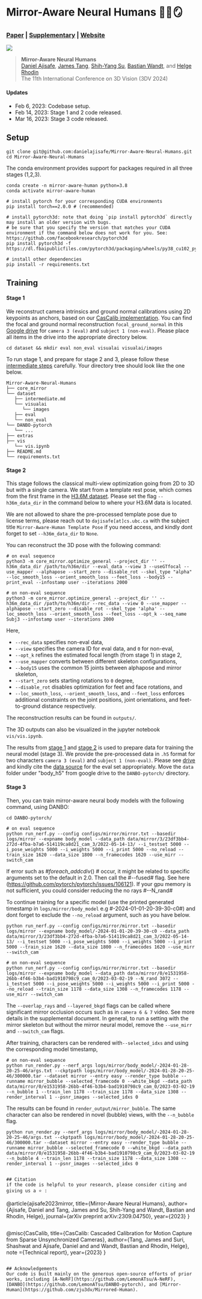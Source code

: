 # Mirror-Aware Neural Humans 🏃🏻🪞

### [Paper](https://arxiv.org/abs/2309.04750) | [Supplementary](https://danielajisafe.github.io/mirror-aware-neural-humans/docs/Supp.pdf) | [Website](https://danielajisafe.github.io/mirror-aware-neural-humans/) 
![](imgs/front.png)
>**Mirror-Aware Neural Humans**\
>[Daniel Ajisafe](https://danielajisafe.github.io/), [James Tang](https://www.linkedin.com/in/james-tang-279332196/?originalSubdomain=ca), [Shih-Yang Su](https://lemonatsu.github.io/), [Bastian Wandt](https://bastianwandt.de/), and [Helge Rhodin](http://helge.rhodin.de/)\
>The 11th International Conference on 3D Vision (3DV 2024)

#### Updates
- Feb 6, 2023: Codebase setup.
- Feb 14, 2023: Stage 1 and 2 code released.
- Mar 16, 2023: Stage 3 code released.

## Setup
```
git clone git@github.com:danielajisafe/Mirror-Aware-Neural-Humans.git
cd Mirror-Aware-Neural-Humans
```
The conda environment provides support for packages required in all three stages (1,2,3).
```
conda create -n mirror-aware-human python=3.8
conda activate mirror-aware-human

# install pytorch for your corresponding CUDA environments
pip install torch==2.0.0 # (recommended)

# install pytorch3d: note that doing `pip install pytorch3d` directly may install an older version with bugs.
# be sure that you specify the version that matches your CUDA environment if the command below does not work for you. See: https://github.com/facebookresearch/pytorch3d
pip install pytorch3d -f https://dl.fbaipublicfiles.com/pytorch3d/packaging/wheels/py38_cu102_pyt190/download.html

# install other dependencies
pip install -r requirements.txt
```

## Training

#### Stage 1 

We reconstruct camera intrinsics and ground normal calibrations using 2D keypoints as anchors, based on our [CasCalib implementation](https://github.com/tangytoby/CasCalib/tree/main). You can find the focal and ground normal reconstruction ```focal_ground_normal``` in this [Google drive](https://drive.google.com/drive/folders/1hTA1BKX63UeulJUixS1vo8hLqsbpX2AA?usp=sharing) for ```camera 3 (eval)``` and ```subject 1 (non-eval)```. Please place all items in the drive into the appropriate directory below. 

```
cd dataset && mkdir eval non_eval visualai visualai/images
```

To run stage 1, and prepare for stage 2 and 3, please follow these [intermediate steps](https://github.com/danielajisafe/Mirror-Aware-Neural-Humans/blob/main/dataset/intermediate.md) carefully. Your directory tree should look like the one below.

```
Mirror-Aware-Neural-Humans
├── core_mirror
└── dataset
   ├── intermediate.md 
   └── visualai
      └── images
   ├── eval
   └── non_eval
└── DANBO-pytorch
   └── ...
├── extras
├── vis
   └── vis.ipynb
├── README.md
└── requirements.txt
```


#### Stage 2

This stage follows the classical multi-view optimization going from 2D to 3D but with a single camera. We start from a template rest pose, which comes from the first frame in the [H3.6M dataset](http://vision.imar.ro/human3.6m/description.php). Please set the flag ```--h36m_data_dir``` in the command below to where your H3.6M data is located. 

We are not allowed to share the pre-processed template pose due to license terms, please reach out to ```dajisafe[at]cs.ubc.ca``` with the subject title ```Mirror-Aware-Human Template Pose``` if you need access, and kindly dont forget to set ```--h36m_data_dir``` to ```None```.

You can reconstruct the 3D pose with the following command:
```
# on eval sequence
python3 -m core_mirror.optimize_general --project_dir '' --h36m_data_dir /path/to/h36m/dir --eval_data --view 3 --useGTfocal --use_mapper --alphapose --start_zero --disable_rot --skel_type "alpha" --loc_smooth_loss --orient_smooth_loss --feet_loss --body15 --print_eval --infostamp user --iterations 2000

# on non-eval sequence
python3 -m core_mirror.optimize_general --project_dir '' --h36m_data_dir /path/to/h36m/dir --rec_data --view 0 --use_mapper --alphapose --start_zero --disable_rot --skel_type 'alpha' --loc_smooth_loss --orient_smooth_loss --feet_loss --opt_k --seq_name Subj3 --infostamp user --iterations 2000
```

Here, 
- ```--rec_data``` specifies non-eval data, 
- ```--view``` specifies the camera ID for eval data, and ```0``` for non-eval, 
- ```--opt_k``` refines the estimated focal length (from stage 1) in stage 2, 
- ```--use_mapper``` converts between different skeleton configurations, 
- ```--body15``` uses the common 15 joints between alphapose and mirror skeleton, 
- ```--start_zero``` sets starting rotations to ```0``` degree,
- ```--disable_rot``` disables optimization for feet and face rotations, and
- ```--loc_smooth_loss```, ```--orient_smooth_loss```, and ```--feet_loss``` enforces additional constraints on the joint positions, joint orientations, and feet-to-ground distance respectively.

The reconstruction results can be found in `outputs/`.
	
The 3D outputs can also be visualized in the jupyter notebook ```vis/vis.ipynb```.

The results from [stage 1](https://github.com/danielajisafe/Mirror-Aware-Neural-Humans/tree/main?tab=readme-ov-file#stage-1) and [stage 2](https://github.com/danielajisafe/Mirror-Aware-Neural-Humans?tab=readme-ov-file#stage-2) is used to prepare data for training the neural model (stage 3). We provide the pre-processed data in ```.h5``` format for two characters ```camera 3 (eval)``` and ```subject 1 (non-eval)```. Please see [drive](https://drive.google.com/drive/folders/1hTA1BKX63UeulJUixS1vo8hLqsbpX2AA?usp=sharing) and kindly cite the [data source](https://github.com/zju3dv/Mirrored-Human/) for the eval set appropriately.  Move the ```data``` folder under "body_h5" from google drive to the ```DANBO-pytorch/``` directory.

#### Stage 3

Then, you can train mirror-aware neural body models with the following command, using DANBO:
```
cd DANBO-pytorch/

# on eval sequence
python run_nerf.py --config configs/mirror/mirror.txt --basedir logs/mirror --expname body_model --data_path data/mirror/3/23df3bb4-272d-4fba-b7a6-514119ca8d21_cam_3/2022-05-14-13/ --i_testset 5000 --i_pose_weights 5000 --i_weights 5000 --i_print 5000 --no_reload --train_size 1620 --data_size 1800 --n_framecodes 1620 --use_mirr --switch_cam
```
If error such as #_foreach_addcdiv_() # occur, it might be related to specific arguments set to the default in 2.0. Then call the #--fused# flag. See here (https://github.com/pytorch/pytorch/issues/106121). If your gpu memory is not sufficient, you could consider reducing the no rays #--N_rand#

To continue training for a specific model (use the printed generated timestamp in ```logs/mirror/body_model``` e.g #-2024-01-01-20-39-30-c0#) and dont forget to exclude the ```--no_reload``` argument, such as you have below.
```
python run_nerf.py --config configs/mirror/mirror.txt --basedir logs/mirror --expname body_model/-2024-01-01-20-39-30-c0 --data_path data/mirror/3/23df3bb4-272d-4fba-b7a6-514119ca8d21_cam_3/2022-05-14-13/ --i_testset 5000 --i_pose_weights 5000 --i_weights 5000 --i_print 5000 --train_size 1620 --data_size 1800 --n_framecodes 1620 --use_mirr --switch_cam
```

```
# on non-eval sequence
python run_nerf.py --config configs/mirror/mirror.txt --basedir logs/mirror --expname body_model --data_path data/mirror/0/e1531958-26bb-4f46-b3b4-bad1910798c9_cam_0/2023-03-02-19 --N_rand 3072 --i_testset 5000 --i_pose_weights 5000 --i_weights 5000 --i_print 5000 --no_reload --train_size 1178 --data_size 1308 --n_framecodes 1178 --use_mirr --switch_cam
```

The ```--overlap_rays``` and ```--layered_bkgd``` flags can be called where significant mirror occlusion occurs such as in ```camera 6 & 7``` video. See more details in the supplemental document. In general, to run a setting with the mirror skeleton but without the mirror neural model, remove the ```--use_mirr``` and ```--switch_cam``` flags.

After training, characters can be rendered with```--selected_idxs``` and using the corresponding model timestamp,

```
# on non-eval sequence
python run_render.py --nerf_args logs/mirror/body_model/-2024-01-28-20-25-46/args.txt --ckptpath logs/mirror/body_model/-2024-01-28-20-25-46/300000.tar --dataset mirror --entry easy --render_type bubble --runname mirror_bubble --selected_framecode 0 --white_bkgd --data_path data/mirror/0/e1531958-26bb-4f46-b3b4-bad1910798c9_cam_0/2023-03-02-19 --n_bubble 1 --train_len 1178 --train_size 1178 --data_size 1308 --render_interval 1 --psnr_images --selected_idxs 0
```
The results can be found in ```render_output/mirror_bubble```. The same character can also be rendered in novel (bubble) views, with the ```--n_bubble``` flag.
```
python run_render.py --nerf_args logs/mirror/body_model/-2024-01-28-20-25-46/args.txt --ckptpath logs/mirror/body_model/-2024-01-28-20-25-46/300000.tar --dataset mirror --entry easy --render_type bubble --runname mirror_bubble --selected_framecode 0 --white_bkgd --data_path data/mirror/0/e1531958-26bb-4f46-b3b4-bad1910798c9_cam_0/2023-03-02-19 --n_bubble 4 --train_len 1178 --train_size 1178 --data_size 1308 --render_interval 1 --psnr_images --selected_idxs 0


## Citation
if the code is helpful to your research, please consider citing and giving us a ⭐ :
```
@article{ajisafe2023mirror,
title={Mirror-Aware Neural Humans},
author={Ajisafe, Daniel and Tang, James and Su, Shih-Yang and Wandt, Bastian and Rhodin, Helge},
journal={arXiv preprint arXiv:2309.04750},
year={2023}
}
```

```
@misc{CasCalib,
title={CasCalib: Cascaded Calibration for Motion Capture from Sparse Unsynchronized Cameras},
author={Tang, James and Suri, Shashwat and Ajisafe, Daniel and and Wandt, Bastian and Rhodin, Helge},
note ={Technical report},
year={2023}
}
```

## Acknowledgements
Our code is built mainly on the generous open-source efforts of prior works, including [A-NeRF](https://github.com/LemonATsu/A-NeRF), [DANBO](https://github.com/LemonATsu/DANBO-pytorch), and [Mirror-Human](https://github.com/zju3dv/Mirrored-Human).
